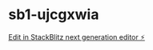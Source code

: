 # sb1-ujcgxwia

[Edit in StackBlitz next generation editor ⚡️](https://stackblitz.com/~/github.com/cl-y-arai/sb1-ujcgxwia)